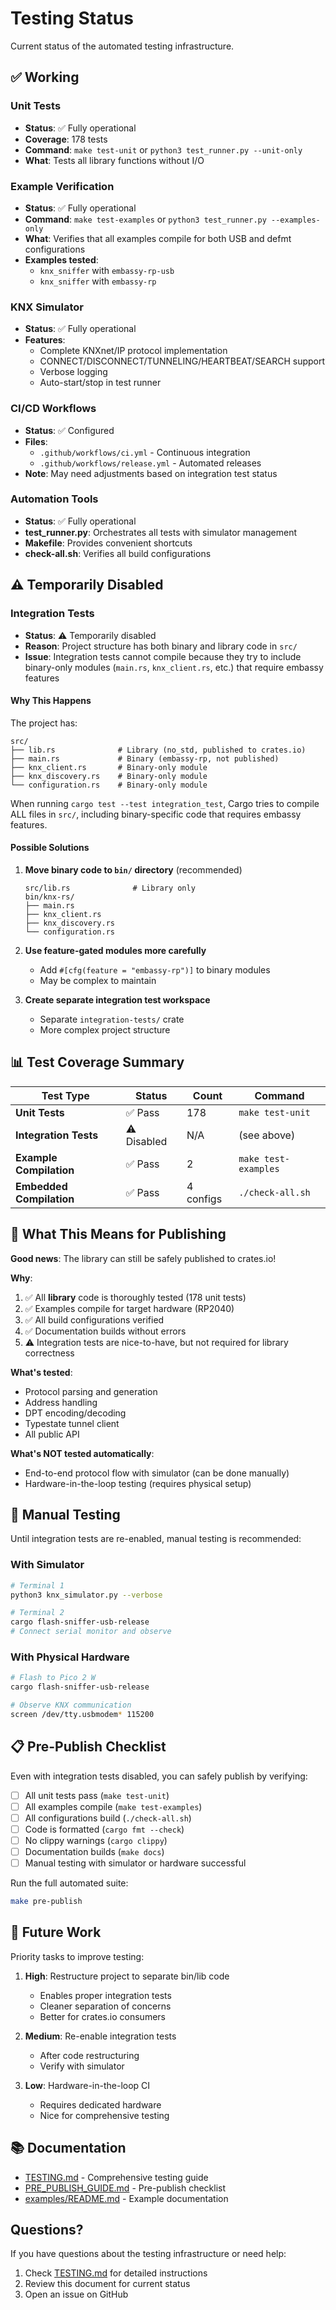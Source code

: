 # Testing Status

Current status of the automated testing infrastructure.

## ✅ Working

### Unit Tests
- **Status**: ✅ Fully operational
- **Coverage**: 178 tests
- **Command**: `make test-unit` or `python3 test_runner.py --unit-only`
- **What**: Tests all library functions without I/O

### Example Verification
- **Status**: ✅ Fully operational
- **Command**: `make test-examples` or `python3 test_runner.py --examples-only`
- **What**: Verifies that all examples compile for both USB and defmt configurations
- **Examples tested**:
  - `knx_sniffer` with `embassy-rp-usb`
  - `knx_sniffer` with `embassy-rp`

### KNX Simulator
- **Status**: ✅ Fully operational
- **Features**:
  - Complete KNXnet/IP protocol implementation
  - CONNECT/DISCONNECT/TUNNELING/HEARTBEAT/SEARCH support
  - Verbose logging
  - Auto-start/stop in test runner

### CI/CD Workflows
- **Status**: ✅ Configured
- **Files**:
  - `.github/workflows/ci.yml` - Continuous integration
  - `.github/workflows/release.yml` - Automated releases
- **Note**: May need adjustments based on integration test status

### Automation Tools
- **Status**: ✅ Fully operational
- **test_runner.py**: Orchestrates all tests with simulator management
- **Makefile**: Provides convenient shortcuts
- **check-all.sh**: Verifies all build configurations

## ⚠️ Temporarily Disabled

### Integration Tests
- **Status**: ⚠️ Temporarily disabled
- **Reason**: Project structure has both binary and library code in `src/`
- **Issue**: Integration tests cannot compile because they try to include binary-only modules (`main.rs`, `knx_client.rs`, etc.) that require embassy features

#### Why This Happens

The project has:
```
src/
├── lib.rs              # Library (no_std, published to crates.io)
├── main.rs             # Binary (embassy-rp, not published)
├── knx_client.rs       # Binary-only module
├── knx_discovery.rs    # Binary-only module
└── configuration.rs    # Binary-only module
```

When running `cargo test --test integration_test`, Cargo tries to compile ALL files in `src/`, including binary-specific code that requires embassy features.

#### Possible Solutions

1. **Move binary code to `bin/` directory** (recommended)
   ```
   src/lib.rs              # Library only
   bin/knx-rs/
   ├── main.rs
   ├── knx_client.rs
   ├── knx_discovery.rs
   └── configuration.rs
   ```

2. **Use feature-gated modules more carefully**
   - Add `#[cfg(feature = "embassy-rp")]` to binary modules
   - May be complex to maintain

3. **Create separate integration test workspace**
   - Separate `integration-tests/` crate
   - More complex project structure

## 📊 Test Coverage Summary

| Test Type | Status | Count | Command |
|-----------|--------|-------|---------|
| **Unit Tests** | ✅ Pass | 178 | `make test-unit` |
| **Integration Tests** | ⚠️ Disabled | N/A | (see above) |
| **Example Compilation** | ✅ Pass | 2 | `make test-examples` |
| **Embedded Compilation** | ✅ Pass | 4 configs | `./check-all.sh` |

## 🎯 What This Means for Publishing

**Good news**: The library can still be safely published to crates.io!

**Why**:
1. ✅ All **library** code is thoroughly tested (178 unit tests)
2. ✅ Examples compile for target hardware (RP2040)
3. ✅ All build configurations verified
4. ✅ Documentation builds without errors
5. ⚠️ Integration tests are nice-to-have, but not required for library correctness

**What's tested**:
- Protocol parsing and generation
- Address handling
- DPT encoding/decoding
- Typestate tunnel client
- All public API

**What's NOT tested automatically**:
- End-to-end protocol flow with simulator (can be done manually)
- Hardware-in-the-loop testing (requires physical setup)

## 🔧 Manual Testing

Until integration tests are re-enabled, manual testing is recommended:

### With Simulator

```bash
# Terminal 1
python3 knx_simulator.py --verbose

# Terminal 2
cargo flash-sniffer-usb-release
# Connect serial monitor and observe
```

### With Physical Hardware

```bash
# Flash to Pico 2 W
cargo flash-sniffer-usb-release

# Observe KNX communication
screen /dev/tty.usbmodem* 115200
```

## 📋 Pre-Publish Checklist

Even with integration tests disabled, you can safely publish by verifying:

- [ ] All unit tests pass (`make test-unit`)
- [ ] All examples compile (`make test-examples`)
- [ ] All configurations build (`./check-all.sh`)
- [ ] Code is formatted (`cargo fmt --check`)
- [ ] No clippy warnings (`cargo clippy`)
- [ ] Documentation builds (`make docs`)
- [ ] Manual testing with simulator or hardware successful

Run the full automated suite:
```bash
make pre-publish
```

## 🚀 Future Work

Priority tasks to improve testing:

1. **High**: Restructure project to separate bin/lib code
   - Enables proper integration tests
   - Cleaner separation of concerns
   - Better for crates.io consumers

2. **Medium**: Re-enable integration tests
   - After code restructuring
   - Verify with simulator

3. **Low**: Hardware-in-the-loop CI
   - Requires dedicated hardware
   - Nice for comprehensive testing

## 📚 Documentation

- [TESTING.md](TESTING.md) - Comprehensive testing guide
- [PRE_PUBLISH_GUIDE.md](PRE_PUBLISH_GUIDE.md) - Pre-publish checklist
- [examples/README.md](examples/README.md) - Example documentation

## Questions?

If you have questions about the testing infrastructure or need help:
1. Check [TESTING.md](TESTING.md) for detailed instructions
2. Review this document for current status
3. Open an issue on GitHub
